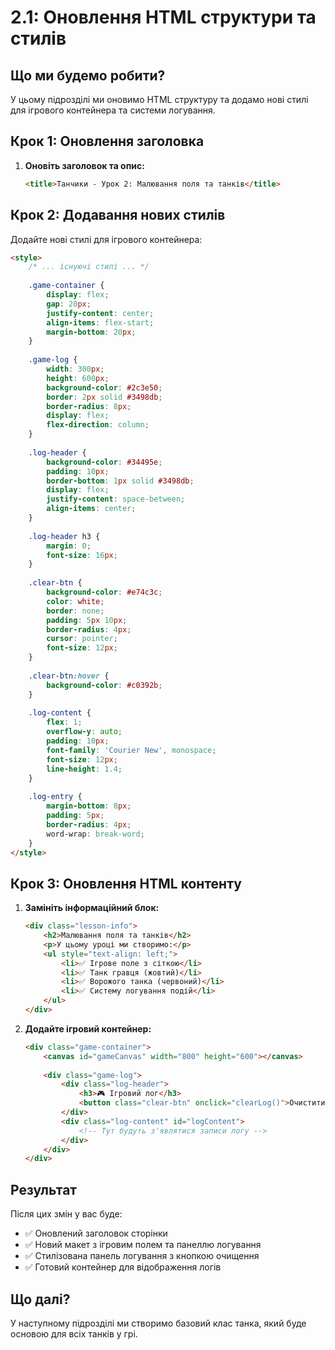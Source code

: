 # 2.1: Оновлення HTML структури та стилів

## Що ми будемо робити?

У цьому підрозділі ми оновимо HTML структуру та додамо нові стилі для ігрового контейнера та системи логування.

## Крок 1: Оновлення заголовка

1. **Оновіть заголовок та опис:**
   ```html
   <title>Танчики - Урок 2: Малювання поля та танків</title>
   ```

## Крок 2: Додавання нових стилів

Додайте нові стилі для ігрового контейнера:

```html
<style>
    /* ... існуючі стилі ... */
    
    .game-container {
        display: flex;
        gap: 20px;
        justify-content: center;
        align-items: flex-start;
        margin-bottom: 20px;
    }
    
    .game-log {
        width: 300px;
        height: 600px;
        background-color: #2c3e50;
        border: 2px solid #3498db;
        border-radius: 8px;
        display: flex;
        flex-direction: column;
    }
    
    .log-header {
        background-color: #34495e;
        padding: 10px;
        border-bottom: 1px solid #3498db;
        display: flex;
        justify-content: space-between;
        align-items: center;
    }
    
    .log-header h3 {
        margin: 0;
        font-size: 16px;
    }
    
    .clear-btn {
        background-color: #e74c3c;
        color: white;
        border: none;
        padding: 5px 10px;
        border-radius: 4px;
        cursor: pointer;
        font-size: 12px;
    }
    
    .clear-btn:hover {
        background-color: #c0392b;
    }
    
    .log-content {
        flex: 1;
        overflow-y: auto;
        padding: 10px;
        font-family: 'Courier New', monospace;
        font-size: 12px;
        line-height: 1.4;
    }
    
    .log-entry {
        margin-bottom: 8px;
        padding: 5px;
        border-radius: 4px;
        word-wrap: break-word;
    }
</style>
```

## Крок 3: Оновлення HTML контенту

1. **Замініть інформаційний блок:**
   ```html
   <div class="lesson-info">
       <h2>Малювання поля та танків</h2>
       <p>У цьому уроці ми створимо:</p>
       <ul style="text-align: left;">
           <li>✅ Ігрове поле з сіткою</li>
           <li>✅ Танк гравця (жовтий)</li>
           <li>✅ Ворожого танка (червоний)</li>
           <li>✅ Систему логування подій</li>
       </ul>
   </div>
   ```

2. **Додайте ігровий контейнер:**
   ```html
   <div class="game-container">
       <canvas id="gameCanvas" width="800" height="600"></canvas>
       
       <div class="game-log">
           <div class="log-header">
               <h3>🎮 Ігровий лог</h3>
               <button class="clear-btn" onclick="clearLog()">Очистити</button>
           </div>
           <div class="log-content" id="logContent">
               <!-- Тут будуть з'являтися записи логу -->
           </div>
       </div>
   </div>
   ```

## Результат

Після цих змін у вас буде:
- ✅ Оновлений заголовок сторінки
- ✅ Новий макет з ігровим полем та панеллю логування
- ✅ Стилізована панель логування з кнопкою очищення
- ✅ Готовий контейнер для відображення логів

## Що далі?

У наступному підрозділі ми створимо базовий клас танка, який буде основою для всіх танків у грі. 